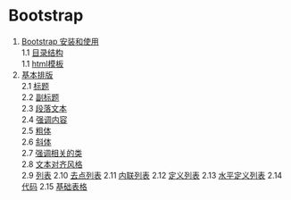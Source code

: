 # Bootstrap

1. [Bootstrap 安装和使用](./Bootstrap开始.md)    
 1.1 [目录结构](./Bootstrap开始.md#目录结构)    
 1.1 [html模板](./Bootstrap开始.md#html模板)    
2. [基本排版](./基本排版.md)    
 2.1 [标题](./基本排版.md#标题)    
 2.2 [副标题](./基本排版.md#副标题)    
 2.3 [段落文本](./基本排版.md#段落文本)    
 2.4 [强调内容](./基本排版.md#强调内容)    
 2.5 [粗体](./基本排版.md#粗体)    
 2.6 [斜体](./基本排版.md#斜体)    
 2.7 [强调相关的类](./基本排版.md#强调相关的类)    
 2.8 [文本对齐风格](./基本排版.md#文本对齐风格)    
 2.9 [列表](./基本排版.md#列表)
 2.10 [去点列表](./基本排版.md#去点列表)
 2.11 [内联列表](./基本排版.md#内联列表)
 2.12 [定义列表](./基本排版.md#定义列表)
 2.13 [水平定义列表](./基本排版.md#水平定义列表)
 2.14 [代码](./基本排版.md#代码)
 2.15 [基础表格](./基本排版.md#基础表格)
